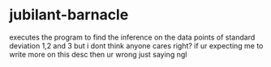 # jubilant-barnacle
 executes the program to find the inference on the data points of standard deviation 1,2 and 3 but i dont think anyone cares right?
if ur expecting me to write more on this desc then ur wrong just saying ngl
